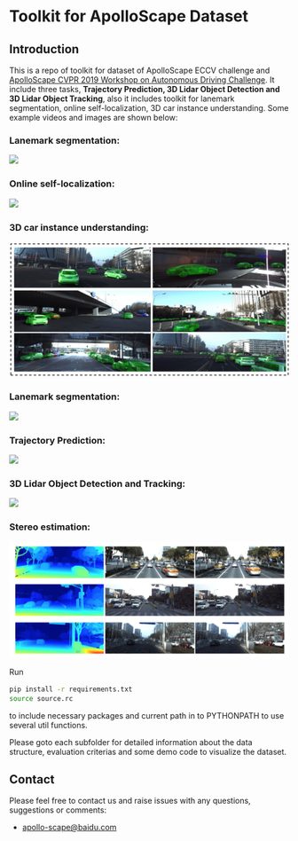 # Toolkit for ApolloScape Dataset 

## Introduction
This is a repo of toolkit for dataset of ApolloScape ECCV challenge and [ApolloScape CVPR 2019 Workshop on Autonomous Driving Challenge](http://wad.ai/). It include three tasks, **Trajectory Prediction, 3D Lidar Object Detection and 3D Lidar Object Tracking**, also it includes toolkit for lanemark segmentation, online self-localization, 3D car instance understanding. Some example videos and images are shown below:

### Lanemark segmentation:
![](./examples/lanemark-segmentation.gif)

### Online self-localization:
![](./examples/self-localization.gif)

### 3D car instance understanding:
![](./examples/3d-car-instance.png)

### Lanemark segmentation:
![](./examples/lanemark-segmentation.gif)

### Trajectory Prediction:
![](./examples/trajectory-prediction.gif)

### 3D Lidar Object Detection and Tracking:
![](./examples/3d-tracking.gif)

### Stereo estimation:
![](./examples/stereo_depth.png)

Run 
```bash
pip install -r requirements.txt
source source.rc
```
to include necessary packages and current path in to PYTHONPATH to use several util functions.

Please goto each subfolder for detailed information about the data structure, evaluation criterias and some demo code to visualize the dataset.


## Contact

Please feel free to contact us and raise issues with any questions, suggestions or comments:
* apollo-scape@baidu.com
